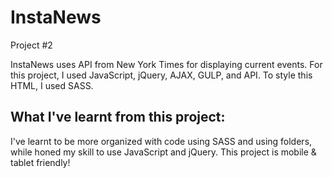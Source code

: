 # InstaNews
Project #2

InstaNews uses API from New York Times for displaying current events.
For this project, I used JavaScript, jQuery, AJAX, GULP, and API.
To style this HTML, I used SASS.

## What I've learnt from this project:

I've learnt to be more organized with code using SASS and using folders, while honed my skill to use JavaScript and jQuery. 
This project is mobile & tablet friendly!
